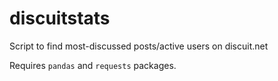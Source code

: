 # discuitstats
Script to find most-discussed posts/active users on discuit.net

Requires `pandas` and `requests` packages.
